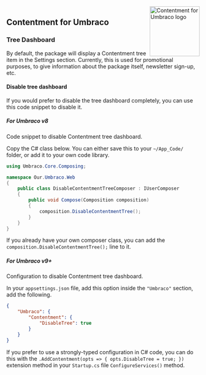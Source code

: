 <img src="assets/img/logo.png" alt="Contentment for Umbraco logo" title="A state of Umbraco happiness." height="130" align="right">

## Contentment for Umbraco

### Tree Dashboard

By default, the package will display a Contentment tree item in the Settings section. Currently, this is used for promotional purposes, to give information about the package itself, newsletter sign-up, etc.


#### Disable tree dashboard

If you would prefer to disable the tree dashboard completely, you can use this code snippet to disable it.

##### For Umbraco v8

Code snippet to disable Contentment tree dashboard.

Copy the C# class below. You can either save this to your `~/App_Code/` folder, or add it to your own code library.

```csharp
using Umbraco.Core.Composing;

namespace Our.Umbraco.Web
{
    public class DisableContentmentTreeComposer : IUserComposer
    {
        public void Compose(Composition composition)
        {
            composition.DisableContentmentTree();
        }
    }
}
```

If you already have your own composer class, you can add the `composition.DisableContentmentTree();` line to it.

##### For Umbraco v9+

Configuration to disable Contentment tree dashboard.

In your `appsettings.json` file, add this option inside the `"Umbraco"` section, add the following.

```json
{
    "Umbraco": {
        "Contentment": {
            "DisableTree": true
        }
    }
}
```

If you prefer to use a strongly-typed configuration in C# code, you can do this with the `.AddContentment(opts => { opts.DisableTree = true; })` extension method in your `Startup.cs` file `ConfigureServices()` method.
